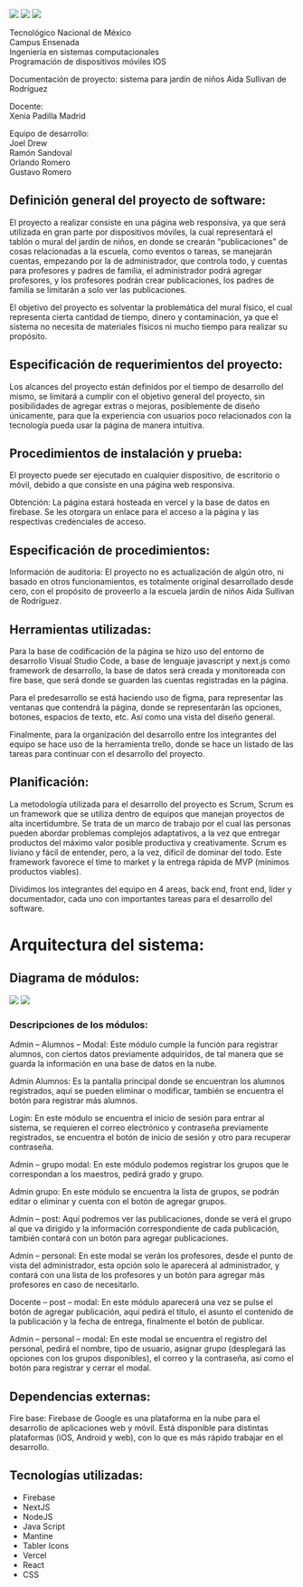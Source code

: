 ![](https://imageshack.com/i/pojYEHPpp)
![](https://imagizer.imageshack.com/v2/320x240q90/924/jYEHPp.png)
<img src="https://imagizer.imageshack.com/v2/150x100q90/922/Al2xoI.png">

Tecnológico Nacional de México  
Campus Ensenada  
Ingeniería en sistemas computacionales  
Programación de dispositivos móviles IOS  

Documentación de proyecto: sistema para jardín de niños Aida Sullivan de Rodríguez

Docente:  
Xenia Padilla Madrid

Equipo de desarrollo:  
Joel Drew  
Ramón Sandoval  
Orlando Romero  
Gustavo Romero  

## Definición general del proyecto de software:

El proyecto a realizar consiste en una página web responsiva, ya que será utilizada en gran parte por dispositivos móviles, la cual representará el tablón o mural del jardín de niños, en donde se crearán “publicaciones” de cosas relacionadas a la escuela, como eventos o tareas, se manejarán cuentas, empezando por la de administrador, que controla todo, y cuentas para profesores y padres de familia, el administrador podrá agregar profesores, y los profesores podrán crear publicaciones, los padres de familia se limitarán a solo ver las publicaciones.

El objetivo del proyecto es solventar la problemática del mural físico, el cual representa cierta cantidad de tiempo, dinero y contaminación, ya que el sistema no necesita de materiales físicos ni mucho tiempo para realizar su propósito.

## Especificación de requerimientos del proyecto:

Los alcances del proyecto están definidos por el tiempo de desarrollo del mismo, se limitará a cumplir con el objetivo general del proyecto, sin posibilidades de agregar extras o mejoras, posiblemente de diseño únicamente, para que la experiencia con usuarios poco relacionados con la tecnología pueda usar la página de manera intuitiva.

## Procedimientos de instalación y prueba:

El proyecto puede ser ejecutado en cualquier dispositivo, de escritorio o móvil, debido a que consiste en una página web responsiva. 

Obtención:
La página estará hosteada en vercel y la base de datos en firebase. Se les otorgara un enlace para el acceso a la página y las respectivas credenciales de acceso.

## Especificación de procedimientos:

Información de auditoria: El proyecto no es actualización de algún otro, ni basado en otros funcionamientos, es totalmente original desarrollado desde cero, con el propósito de proveerlo a la escuela jardín de niños Aida Sullivan de Rodríguez.

## Herramientas utilizadas:

Para la base de codificación de la página se hizo uso del entorno de desarrollo Visual Studio Code, a base de lenguaje javascript y next.js como framework de desarrollo, la base de datos será creada y monitoreada con fire base, que será donde se guarden las cuentas registradas en la página. 

Para el predesarrollo se está haciendo uso de figma, para representar las ventanas que contendrá la página, donde se representarán las opciones, botones, espacios de texto, etc. Así como una vista del diseño general.

Finalmente, para la organización del desarrollo entre los integrantes del equipo se hace uso de la herramienta trello, donde se hace un listado de las tareas para continuar con el desarrollo del proyecto.

## Planificación:

La metodología utilizada para el desarrollo del proyecto es Scrum, Scrum es un framework que se utiliza dentro de equipos que manejan proyectos de alta incertidumbre. Se trata de un marco de trabajo por el cual las personas pueden abordar problemas complejos adaptativos, a la vez que entregar productos del máximo valor posible productiva y creativamente. Scrum es liviano y fácil de entender, pero, a la vez, difícil de dominar del todo. Este framework favorece el time to market y la entrega rápida de MVP (mínimos productos viables).

Dividimos los integrantes del equipo en 4 areas, back end, front end, líder y documentador, cada uno con importantes tareas para el desarrollo del software.

# Arquitectura del sistema:
## Diagrama de módulos:

![](https://imageshack.com/i/pnc2U7zPj)
<img src="https://imagizer.imageshack.com/img923/9875/c2U7zP.jpg">

### Descripciones de los módulos:
Admin – Alumnos – Modal: Este módulo cumple la función para registrar alumnos, con ciertos datos previamente adquiridos, de tal manera que se guarda la información en una base de datos en la nube.

Admin Alumnos: Es la pantalla principal donde se encuentran los alumnos registrados, aquí se pueden eliminar o modificar, también se encuentra el botón para registrar más alumnos.

Login: En este módulo se encuentra el inicio de sesión para entrar al sistema, se requieren el correo electrónico y contraseña previamente registrados, se encuentra el botón de inicio de sesión y otro para recuperar contraseña.

Admin – grupo modal: En este módulo podemos registrar los grupos que le correspondan a los maestros, pedirá grado y grupo.

Admin grupo: En este módulo se encuentra la lista de grupos, se podrán editar o eliminar y cuenta con el botón de agregar grupos.

Admin – post: Aquí podremos ver las publicaciones, donde se verá el grupo al que va dirigido y la información correspondiente de cada publicación, también contará con un botón para agregar publicaciones.

Admin – personal: En este modal se verán los profesores, desde el punto de vista del administrador, esta opción solo le aparecerá al administrador, y contará con una lista de los profesores y un botón para agregar más profesores en caso de necesitarlo.

Docente – post – modal: En este módulo aparecerá una vez se pulse el botón de agregar publicación, aquí pedirá el título, el asunto el contenido de la publicación y la fecha de entrega, finalmente el botón de publicar.

Admin – personal – modal: En este modal se encuentra el registro del personal, pedirá el nombre, tipo de usuario, asignar grupo (desplegará las opciones con los grupos disponibles), el correo y la contraseña, así como el botón para registrar y cerrar el modal.

## Dependencias externas:
Fire base: Firebase de Google es una plataforma en la nube para el desarrollo de aplicaciones web y móvil. Está disponible para distintas plataformas (iOS, Android y web), con lo que es más rápido trabajar en el desarrollo.

## Tecnologías utilizadas:
* Firebase
* NextJS
* NodeJS
* Java Script
* Mantine
* Tabler Icons
* Vercel
* React
* CSS
